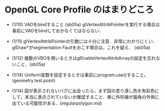 # OpenGL Core Profile のはまりどころ

- (1/10) VAOをbindすること (sb05a)
    glVertexAttribPointerを実行する場合は事前にVAOをbindしておかなくてはならない．

- (1/11) glVertexAttribPointerの引数には十分に注意．非常にわかりにくい．glDraw\*がsegmentation Faultをおこす場合は，これを疑え． (sb05a)

- (1/12) 複数のVBOを用いるときはglEnableVertexAttribArrayの設定を忘れないこと．(sb05a)

- (1/14) Uniform変数を設定するときは事前にprogram.use()すること。 (geometry.test.point)

- (1/14) 図が表示されないバグに出会ったら，まず図の塗り潰し色を有彩色にして，本当に表示されていないか確認すること．単に外形線が画角の外側に出ている可能性がある．(regularpolygon.md)
